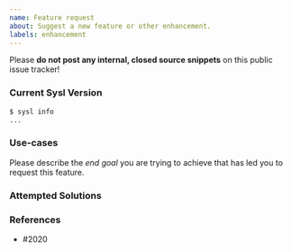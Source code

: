```yaml
---
name: Feature request
about: Suggest a new feature or other enhancement.
labels: enhancement
---
```


Please **do not post any internal, closed source snippets** on this public issue tracker!

### Current Sysl Version
<!---
Run `sysl info` to show the sysl binary info, and paste the result between the ``` marks below.
If you are not running the latest version of sysl, please try upgrading because your issue may have already been fixed.
-->
```sh
$ sysl info
...
```


### Use-cases
Please describe the _end goal_ you are trying to achieve that has led you to request this feature.


### Attempted Solutions


### References
<!-- Please list the related GitHub issues, if there're any. -->
- #2020